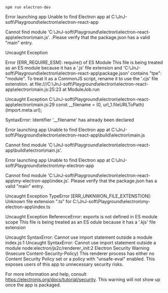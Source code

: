```
npm run electron-dev
```

Error launching app
Unable to find Electron app at C:\JnJ-soft\Playground\electron\electron-react-app

Cannot find module
'C:\JnJ-soft\Playground\electron\electron-react-app\electron\main.js'.
.Please verify that the package.json has a valid "main" entry.

Uncaught Exception

Error [ERR_REQUIRE_ESM]: require() of ES Module
This file is being treated as an ES module because it has a '.js' file extension and 'C:\JnJ-soft\Playground\electron\electron-react-app\package.json' contains "tpe": "module". To treat it as a CommonJS script, rename it to use the '.cjs' file extenstion.
at file:///C:\JnJ-soft\Playground\electron\electron-react-app\electron\main.js:25:23 at ModuleJob.run


Uncaught Exception
C:\JnJ-soft\Playground\electron\electron-react-app\electron\main.js:29
const __filename = (0, url_1.fileURLToPath)(import.meta.url);

SyntaxError: Identifier '__filename' has already been declared


Error launching app
Unable to find Electron app at C:\JnJ-soft\Playground\electron\electron-react-app\build\electron\main.js

Cannot find module
'C:\JnJ-soft\Playground\electron\electron-react-app\build\electron\main.js'.


Error launching app
Unable to find Electron app at C:\JnJ-soft\Playground\electron\my-electron-app

Cannot find module
'C:\JnJ-soft\Playground\electron\electron-react-app\my-electron-app\index.js'.
Please verify that the package.json has a valid "main" entry.

Uncaught Exception
TypeError [ERR_UNKNWON_FILE_EXTENSTION]: Unknown file extension ".ts" for
C:\JnJ-soft\Playground\electron\my-electron-app\index.ts

Uncaught Exception
ReferenceError: exports is not defined in ES module scope
This file is being treated as an ES odule because it has a '.kjs' file extension 

Uncaught SyntaxError: Cannot use import statement outside a module
index.js:1 Uncaught SyntaxError: Cannot use import statement outside a module
node:electron/js2c/renderer_init:2 Electron Security Warning (Insecure Content-Security-Policy) This renderer process has either no Content Security
  Policy set or a policy with "unsafe-eval" enabled. This exposes users of
  this app to unnecessary security risks.

For more information and help, consult
https://electronjs.org/docs/tutorial/security.
This warning will not show up
once the app is packaged.